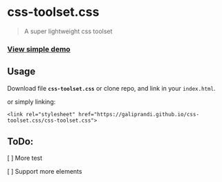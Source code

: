 # css-toolset.css
> A super lightweight css toolset

### [View simple demo](https://galiprandi.github.io/css-toolset.css/index.html)

## Usage

Download file **`css-toolset.css`** or clone repo, and link in your `index.html`.

or simply linking:

`<link rel="stylesheet" href="https://galiprandi.github.io/css-toolset.css/css-toolset.css">`

## ToDo:
[ ] More test

[ ] Support more elements